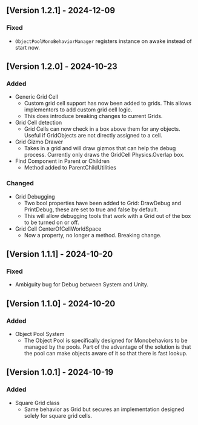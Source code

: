## [Version 1.2.1] - 2024-12-09

### Fixed
- `ObjectPoolMonoBehaviorManager` registers instance on awake instead of start now.

## [Version 1.2.0] - 2024-10-23

### Added
- Generic Grid Cell
	- Custom grid cell support has now been added to grids. This allows implementors to add custom grid cell logic.
	- This does introduce breaking changes to current Grids.
- Grid Cell detection
    - Grid Cells can now check in a box above them for any objects. Useful if GridObjects are not directly assigned to a cell.
- Grid Gizmo Drawer
	- Takes in a grid and will draw gizmos that can help the debug process. Currently only draws the GridCell Physics.Overlap box.
- Find Component in Parent or Children
	- Method added to ParentChildUtilities

### Changed
- Grid Debugging
	- Two bool properties have been added to Grid: DrawDebug and PrintDebug, these are set to true and false by default.
	- This will allow debugging tools that work with a Grid out of the box to be turned on or off.
- Grid Cell CenterOfCellWorldSpace
	- Now a property, no longer a method. Breaking change.

## [Version 1.1.1] - 2024-10-20

### Fixed
- Ambiguity bug for Debug between System and Unity.

## [Version 1.1.0] - 2024-10-20

### Added
- Object Pool System
	- The Object Pool is specifically designed for Monobehaviors to be managed by the pools. Part of the advantage of the solution is that the pool can make objects aware of it so that there is fast lookup.

## [Version 1.0.1] - 2024-10-19

### Added
- Square Grid class
	- Same behavior as Grid but secures an implementation designed solely for square grid cells.